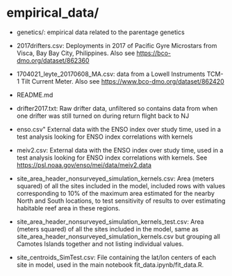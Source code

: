 # empirical_data/

* genetics/: empirical data related to the parentage genetics

* 2017drifters.csv: Deployments in 2017 of Pacific Gyre Microstars from Visca, Bay Bay City, Philippines. Also see https://bco-dmo.org/dataset/862360
* 1704021_leyte_20170608_MA.csv: data from a Lowell Instruments TCM-1 Tilt Current Meter. Also see https://www.bco-dmo.org/dataset/862420
* README.md
* drifter2017.txt: Raw drifter data, unfiltered so contains data from when one drifter was still turned on during return flight back to NJ
* enso.csv" External data with the ENSO index over study time, used in a test analysis looking for ENSO index correlations with kernels
* meiv2.csv: External data with the ENSO index over study time, used in a test analysis looking for ENSO index correlations with kernels. See https://psl.noaa.gov/enso/mei/data/meiv2.data
* site_area_header_nonsurveyed_simulation_kernels.csv: Area (meters squared) of all the sites included in the model, included rows with values corresponding to 10% of the maximum area estimated for the nearby North and South locations, to test sensitivity of results to over estimating habitable reef area in these regions.
* site_area_header_nonsurveyed_simulation_kernels_test.csv: Area (meters squared) of all the sites included in the model, same as site_area_header_nonsurveyed_simulation_kernels.csv but grouping all Camotes Islands together and not listing individual values. 
* site_centroids_SimTest.csv: File containing the lat/lon centers of each site in model, used in the main notebook fit_data.ipynb/fit_data.R. 
